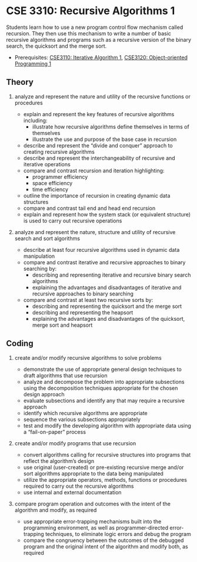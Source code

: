 # CSE 3310: Recursive Algorithms 1

Students learn how to use a new program control flow mechanism called recursion. They then use this mechanism to write a number of basic recursive algorithms and programs such as a recursive version of the binary search, the quicksort and the merge sort.

* Prerequisites: [CSE3110: Iterative Algorithm 1](CSE3110.md), [CSE3120: Object-oriented Programming 1](CSE3120.md)

## Theory

1. analyze and represent the nature and utility of the recursive functions or procedures

    * explain and represent the key features of recursive algorithms including:
        * illustrate how recursive algorithms define themselves in terms of themselves
        * illustrate the use and purpose of the base case in recursion
    * describe and represent the “divide and conquer” approach to creating recursive algorithms
    * describe and represent the interchangeability of recursive and iterative operations
    * compare and contrast recursion and iteration highlighting:
        * programmer efficiency
        * space efficiency
        * time efficiency
    * outline the importance of recursion in creating dynamic data structures
    * compare and contrast tail end and head end recursion
    * explain and represent how the system stack (or equivalent structure) is used to carry out recursive operations

2. analyze and represent the nature, structure and utility of recursive search and sort algorithms

    * describe at least four recursive algorithms used in dynamic data manipulation
    * compare and contrast iterative and recursive approaches to binary searching by:
        * describing and representing iterative and recursive binary search algorithms
        * explaining the advantages and disadvantages of iterative and recursive approaches to binary searching
    * compare and contrast at least two recursive sorts by:
        * describing and representing the quicksort and the merge sort
        * describing and representing the heapsort
        * explaining the advantages and disadvantages of the quicksort, merge sort and heapsort

## Coding

1. create and/or modify recursive algorithms to solve problems

    * demonstrate the use of appropriate general design techniques to draft algorithms that use recursion
    * analyze and decompose the problem into appropriate subsections using the decomposition techniques appropriate for the chosen design approach
    * evaluate subsections and identify any that may require a recursive approach
    * identify which recursive algorithms are appropriate
    * sequence the various subsections appropriately
    * test and modify the developing algorithm with appropriate data using a “fail-on-paper” process

2. create and/or modify programs that use recursion

    * convert algorithms calling for recursive structures into programs that reflect the algorithm’s design
    * use original (user-created) or pre-existing recursive merge and/or sort algorithms appropriate to the data being manipulated
    * utilize the appropriate operators, methods, functions or procedures required to carry out the recursive algorithms
    * use internal and external documentation

3. compare program operation and outcomes with the intent of the algorithm and modify, as required

    * use appropriate error-trapping mechanisms built into the programming environment, as well as programmer-directed error-trapping techniques, to eliminate logic errors and debug the program
    * compare the congruency between the outcomes of the debugged program and the original intent of the algorithm and modify both, as required

